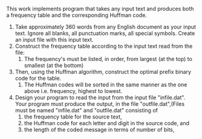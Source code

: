This work implements program that takes any input text and produces both a frequency table and the corresponding Huffman code.

1. Take approximately 360 words from any English document as your input text. Ignore all blanks, all punctuation marks, all special symbols. Create an input file with this input text.
2. Construct the frequency table according to the input text read from the file:
   1. The frequency's must be listed, in order, from largest (at the top) to smallest (at the bottom)
3. Then, using the Huffman algorithm, construct the optimal prefix binary code for the table.
   1. The Huffman codes will be sorted in the same manner as the one above i.e. frequency, highest to lowest.
4. Design your program to read the input from the input file "infile.dat". Your program must produce the output, in the file "outfile.dat",(Files must be named "infile.dat" and "outfile.dat" consisting of
   1. the frequency table for the source text,
   2. the Huffman code for each letter and digit in the source code, and
   3. the length of the coded message in terms of number of bits, 
